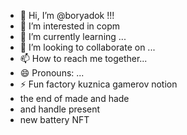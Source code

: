 - 👋 Hi, I’m @boryadok !!!
- 👀 I’m interested in copm
- 🌱 I’m currently learning ...
- 💞️ I’m looking to collaborate on ...
- 📫 How to reach me together...
- 😄 Pronouns: ...
- ⚡ Fun factory kuznica gamerov notion
- the end of made and hade
- and handle present
- new battery NFT
